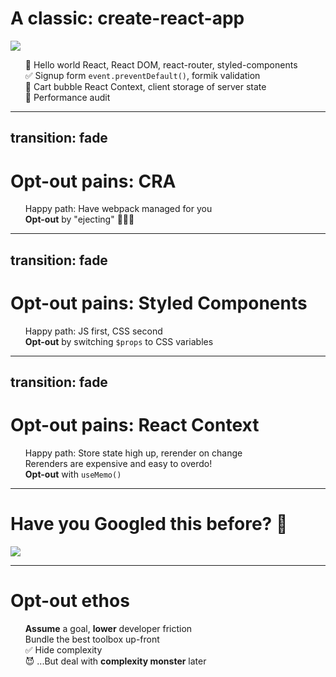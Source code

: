 # A classic: create-react-app

<div class="grid place-items-center h-100">
<div grid="~ cols-2 gap-4">
<div class="flex gap-16">

<div>
<Line />
<KBCounter />
</div>

<img v-if="$slidev.nav.clicks === 4" src="TODO fire dog" />

</div>

<div>
<v-clicks>

- 👋 Hello world <span class="text-gray-400">React, React DOM, react-router, styled-components</span>
- ✅ Signup form <span class="text-gray-400"> `event.preventDefault()`, formik validation</span>
- 🛒 Cart bubble <span class="text-gray-400"> React Context, client storage of server state</span>
- 👀 Performance audit

</v-clicks>
</div>
</div>
</div>

<style>
  ul {
    list-style: none;
  }
  li {
    margin: 0;
  }
</style>


---
transition: fade
---

# Opt-out pains: CRA

- Happy path: Have webpack managed for you
- **Opt-out** by "ejecting" 🏃‍♂️💨

---
transition: fade
---

# Opt-out pains: Styled Components

- Happy path: JS first, CSS second
- **Opt-out** by switching `$props` to CSS variables

---
transition: fade
---

# Opt-out pains: React Context

- Happy path: Store state high up, rerender on change
- Rerenders are expensive and easy to overdo!
- **Opt-out** with `useMemo()`

---

# Have you Googled **this** before? 🙋

<img src=/use-memo.png class="w-140" />

<arrow x1=200 y1=220 x2=330 y2=130 width=3 color=red />

---

# Opt-out ethos

<v-clicks>

- **Assume** a goal, **lower** developer friction
- Bundle the best toolbox up-front
- ✅ Hide complexity
- 😈 ...But deal with **complexity monster** later

</v-clicks>
